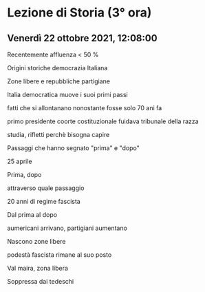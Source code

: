 #  Lezione di Storia (3° ora)
## Venerdì 22 ottobre 2021, 12:08:00


Recentemente affluenza < 50 %


Origini storiche democrazia
Italiana


Zone libere e repubbliche partigiane

Italia democratica muove i suoi primi passi


fatti che si allontanano nonostante fosse solo 70 ani fa


primo presidente coorte costituzionale fuidava tribunale della razza


studia, rifletti perchè bisogna capire

Passaggi che hanno segnato "prima" e "dopo"

25 aprile

Prima, dopo

attraverso quale passaggio

20 anni di regime fascista



Dal prima al dopo

aumericani arrivano, partigiani aumentano

Nascono zone libere

podestà fascista rimane al suo posto

Val maira, zona libera

Soppressa dai tedeschi


<!--stackedit_data:
eyJoaXN0b3J5IjpbLTE0NzQzODQ5NzgsNjgyODU5NDc0LDk1NT
M2OTc1MywxNjkwNjU1MTc3LDE0MDMyMjE4MjIsLTg5ODI0ODQ4
MiwxOTI2NDgxNDA1LC0xODIyMzI5MDIwXX0=
-->
